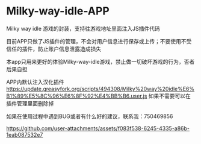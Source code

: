 # Milky-way-idle-APP
Milky way idle 游戏的封装，支持往游戏地址里面注入JS插件代码

目前APP只做了JS插件的管理，不会对用户信息进行保存或上传；不要使用不受信任的插件，防止账户信息泄露造成损失

本app只用来更好的体验Milky-way-idle游戏，禁止做一切破坏游戏的行为，否者后果自担

APP内默认注入汉化插件 https://update.greasyfork.org/scripts/494308/Milky%20way%20idle%E6%B1%89%E5%8C%96%E6%8F%92%E4%BB%B6.user.js 如果不需要可以在插件管理里面删除掉



如果在使用过程中遇到BUG或者有什么好的建议，联系我：750469856

https://github.com/user-attachments/assets/f083f538-6245-4335-a86b-1eab087532e7

